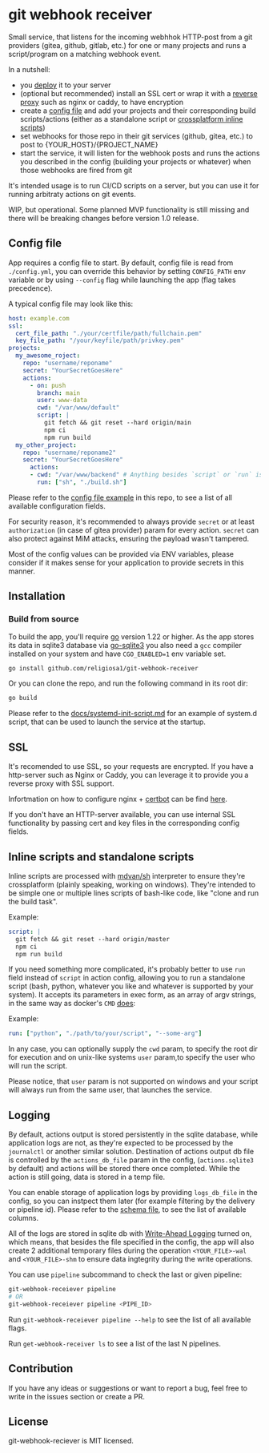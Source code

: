 # git webhook receiver

Small service, that listens for the incoming webhhok HTTP-post from a git 
providers (gitea, github, gitlab, etc.) for one or many projects and runs 
a script/program on a matching webhook event.

In a nutshell:

- you [deploy](#installation) it to your server
- (optional but recommended) install an SSL cert or wrap it with
  a [reverse proxy](./docs/nginx-setup.md) such as nginx or caddy, to have 
  encryption
- create a [config file](#config-file) and add your projects and their 
  corresponding build scripts/actions (either as a standalone script 
  or [crossplatform inline scripts](#inline-scripts-and-standalone-scripts))
- set webhooks for those repo in their git services (github, gitea, etc.) to 
  post to {YOUR_HOST}/{PROJECT_NAME}
- start the service, it will listen for the webhook posts and runs the actions
  you described in the config (building your projects or whatever) when those 
  webhooks are fired from git

It's intended usage is to run CI/CD scripts on a server, but you can use it for
running arbitraty actions on git events.

WIP, but operational. Some planned MVP functionality is still missing and there
will be breaking changes before version 1.0 release.

## Config file

App requires a config file to start. By default, config file is read from
`./config.yml`, you can override this behavior by setting `CONFIG_PATH` env
variable or by using `--config` flag while launching the app (flag takes 
precedence).

A typical config file may look like this:

```yaml
host: example.com
ssl:
  cert_file_path: "./your/certfile/path/fullchain.pem"
  key_file_path: "/your/keyfile/path/privkey.pem"
projects:
  my_awesome_roject:
    repo: "username/reponame"
    secret: "YourSecretGoesHere"
    actions:
      - on: push
        branch: main
        user: www-data
        cwd: "/var/www/default"
        script: |
          git fetch && git reset --hard origin/main
          npm ci
          npm run build
  my_other_project:
    repo: "username/reponame2"
    secret: "YourSecretGoesHere"
      actions:
      - cwd: "/var/www/backend" # Anything besides `script` or `run` is optional
        run: ["sh", "./build.sh"]
```

Please refer to the [config file example](./config.example.yml) in this repo, to
see a list of all available configuration fields.

For security reason, it's recommended to always provide `secret` or at least
`authorization` (in case of gitea provider) param for every action. `secret` 
can also protect against MiM attacks, ensuring the payload wasn't tampered.

Most of the config values can be provided via ENV variables, please consider
if it makes sense for your application to provide secrets in this manner.

## Installation

<!-- ### TODO snap

Snap and flatpak package support is planned for 1.0 release. -->

### Build from source

To build the app, you'll require [go](https://go.dev/) version 1.22 or higher.
As the app stores its data in sqlite3 database via [go-sqlite3](https://github.com/mattn/go-sqlite3)
you also need a `gcc` compiler installed on your system and have `CGO_ENABLED=1`
env variable set.

```sh
go install github.com/religiosa1/git-webhook-receiver
```

Or you can clone the repo, and run the following command in its root dir:

```sh
go build
```

Please refer to the [docs/systemd-init-script.md](./docs/systemd-init-script.md)
for an example of system.d script, that can be used to launch the 
service at the startup.

## SSL

It's recomended to use SSL, so your requests are encrypted.
If you have a http-server such as Nginx or Caddy, you can leverage
it to provide you a reverse proxy with SSL support.

Infortmation on how to configure nginx + [certbot](https://certbot.eff.org/)
can be find [here](./docs/nginx-setup.md).

If you don't have an HTTP-server available, you can use internal
SSL functionality by passing cert and key files in the corresponding config
fields.

## Inline scripts and standalone scripts

Inline scripts are processed with [mdvan/sh](https://github.com/mvdan/sh) 
interpreter to ensure they're crossplatform (plainly speaking, working on 
windows). They're intended to be simple one or multiple lines scripts of 
bash-like code, like "clone and run the build task".

Example:

```yaml
script: |
  git fetch && git reset --hard origin/master
  npm ci
  npm run build
```

If you need something more complicated, it's probably better to use `run` field
instead of `script` in action config, allowing you to run a standalone script
(bash, python, whatever you like and whatever is supported by your system).
It accepts its parameters in exec form, as an array of argv strings, in the same
way as docker's `CMD` 
[does](https://docs.docker.com/reference/dockerfile/#exec-form):

Example:

```yaml
run: ["python", "./path/to/your/script", "--some-arg"]
```

In any case, you can optionally supply the `cwd` param, to specify the root dir
for execution and on unix-like systems `user` param,to specify the user who will
run the script. 

Please notice, that `user` param is not supported on windows and your script 
will always run from the same user, that launches the service.

## Logging

By default, actions output is stored persistently in the sqlite database, while
application logs are not, as they're expected to be processed by the 
`journalctl` or another similar solution. Destination of actions output db file
is controlled by the `actions_db_file` param in the config, (`actions.sqlite3` 
by default) and actions will be stored there once completed. While the action 
is still going, data is stored in a temp file.

You can enable storage of application logs by providing `logs_db_file` in the 
config, so you can instpect them later (for example filtering by the delivery or
pipeline id). Please refer to the [schema file](./internal/logsDb/Init.sql), 
to see the list of available columns.

All of the logs are stored in sqlite db with 
[Write-Ahead Logging](https://www.sqlite.org/wal.html) turned on, which
means, that besides the file specified in the config, the app will also create
2 additional temporary files during the operation `<YOUR_FILE>-wal` and 
`<YOUR_FILE>-shm` to ensure data ingtegrity during the write operations.

You can use `pipeline` subcommand to check the last or given pipeline:

```sh
git-webhook-receiever pipeline
# OR
git-webhook-receiever pipeline <PIPE_ID>
```

Run `git-webhook-receiever pipeline --help` to see the list of all available
flags.

Run `get-webhook-receiver ls` to see a list of the last N pipelines. 

<!-- 
TODO implement this functionality for actionsDb:

Only N latest actions are stored in the directory, with N specified in the 
config as `max_output_files` field. When number of output files exceeds this 
number, the oldest actions (by their file LastModified date) are removed.
`max_output_files` defaults to 10000, setting it as 0 or negative value turns 
off this functionality. -->

## Contribution

If you have any ideas or suggestions or want to report a bug, feel free to
write in the issues section or create a PR.

## License

git-webhook-reciever is MIT licensed.
